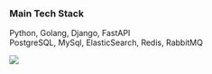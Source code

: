 

### Main Tech Stack 
Python, Golang, Django, FastAPI \
PostgreSQL, MySql, ElasticSearch, Redis, RabbitMQ


![](https://hit.yhype.me/github/profile?user_id=48836568)
